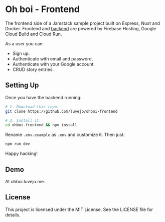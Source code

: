 # Oh boi - Frontend

The frontend side of a Jamstack sample project built on Express, Nuxt and Docker. Frontend and [backend][1] are powered by Firebase Hosting, Google Cloud Build and Cloud Run.

As a user you can:

- Sign up.
- Authenticate with email and password.
- Authenticate with your Google account.
- CRUD story entries.


## Setting Up

Once you have the backend running:

```bash
# 1. Download this repo.
git clone https://github.com/luvejo/ohboi-frontend

# 2. Install it.
cd ohboi-frontend && npm install
```

Rename `.env.example` as `.env` and customize it. Then just:

```bash
npm run dev
```

Happy hacking!

## Demo

At ohboi.luvejo.me.

## License

This project is licensed under the MIT License. See the LICENSE file for details.


[1]: https://github.com/luvejo/ohboi-backend
